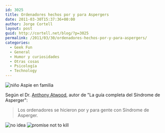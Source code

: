 ```yaml
---
id: 3025
title: Ordenadores hechos por y para Aspergers
date: 2011-03-30T15:37:36+00:00
author: Jorge Cortell
layout: post
guid: http://cortell.net/blog/?p=3025
permalink: /2011/03/30/ordenadores-hechos-por-y-para-aspergers/
categories:
  - Geek Fun
  - General
  - Humor y curiosidades
  - Otras cosas
  - Psicología
  - Technology
---
```

<img class="aligncenter" src="http://wsorg.files.wordpress.com/2010/10/asperger-2wp.jpg" alt="niño Aspie en familia" />
  
Según el Dr. [Anthony Atwood](http://www.tonyattwood.com.au/), autor de "La guía completa del Síndrome de Asperger":

> Los ordenadores se hicieron por y para gente con Síndrome de Asperger.

<img class="aligncenter" src="http://blogs.monografias.com/sistema-limbico-neurociencias/files/2010/03/aspergers-1.jpg" alt="no idea" />

<img class="aligncenter" src="http://2.bp.blogspot.com/_FU8CU-XK1DE/TEwlU7-sPUI/AAAAAAAAAlE/tcFXYutiVw4/s320/asperger.jpg" alt="promise not to kill" />